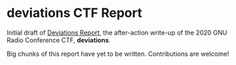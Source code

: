 # deviations CTF Report

Initial draft of [Deviations Report](Deviations%20Report.md), the after-action
write-up of the 2020 GNU Radio Conference CTF, __deviations__.

Big chunks of this report have yet to be written. Contributions are welcome!
